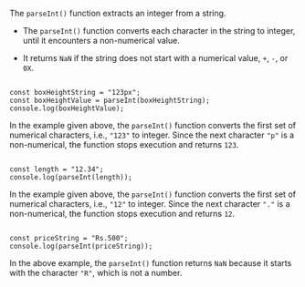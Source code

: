 The `parseInt()` function extracts an integer from a string.

- The `parseInt()` function converts each character in the string to integer,
  until it encounters a non-numerical value.

- It returns `NaN` if the string does not start with
  a numerical value, `+`, `-`, or `0X`.

<codeblock language="javascript" type="lesson">
<code>
const boxHeightString = "123px";
const boxHeightValue = parseInt(boxHeightString);
console.log(boxHeightValue);
</code>
</codeblock>

In the example given above,
the `parseInt()` function converts the first set of numerical characters,
i.e., `"123"` to integer.
Since the next character `"p"` is a non-numerical,
the function stops execution
and
returns `123`.

<codeblock language="javascript" type="lesson">
<code>
const length = "12.34";
console.log(parseInt(length));
</code>
</codeblock>

In the example given above,
the `parseInt()` function converts the first set of numerical characters,
i.e., `"12"` to integer.
Since the next character `"."` is a non-numerical,
the function stops execution
and
returns `12`.

<codeblock language="javascript" type="lesson">
<code>
const priceString = "Rs.500";
console.log(parseInt(priceString));
</code>
</codeblock>

In the above example,
the `parseInt()` function returns `NaN`
because it starts with the character `"R"`,
which is not a number.
